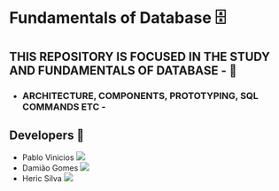 # Fundamentals of Database 🗄️
## THIS REPOSITORY IS FOCUSED IN THE STUDY AND FUNDAMENTALS OF DATABASE - 📌
  - ### ARCHITECTURE, COMPONENTS, PROTOTYPING, SQL COMMANDS ETC -
## Developers 👥

  - Pablo Vinicios <a href="https://github.com/PabloVini28" target="_blank"><img src="https://img.shields.io/badge/GitHub-100000?style=badge&logo=github&logoColor=white&color=black"></a>
  - Damião Gomes <a href="https://github.com/dam1aoGomes" target="_blank"><img src="https://img.shields.io/badge/GitHub-100000?style=badge&logo=github&logoColor=white&color=black"></a>
  - Heric Silva <a href="https://github.com/hscHeric" target="_blank"><img src="https://img.shields.io/badge/GitHub-100000?style=badge&logo=github&logoColor=white&color=black"></a>
